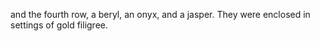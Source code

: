 and the fourth row, a beryl, an onyx, and a jasper. They were enclosed in settings of gold filigree.
